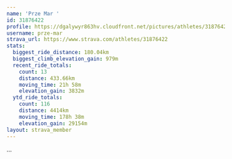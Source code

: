 ```yaml
---
name: 'Prze Mar '
id: 31876422
profile: https://dgalywyr863hv.cloudfront.net/pictures/athletes/31876422/22548952/4/large.jpg
username: prze-mar
strava_url: https://www.strava.com/athletes/31876422
stats:
  biggest_ride_distance: 180.04km
  biggest_climb_elevation_gain: 979m
  recent_ride_totals:
    count: 13
    distance: 433.66km
    moving_time: 21h 58m
    elevation_gain: 3832m
  ytd_ride_totals:
    count: 116
    distance: 4414km
    moving_time: 178h 38m
    elevation_gain: 29154m
layout: strava_member
--- 
```

...
